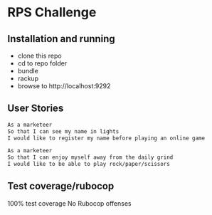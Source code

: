 # RPS Challenge

Installation and running
-------

- clone this repo
- cd to repo folder
- bundle
- rackup
- browse to http://localhost:9292

User Stories
----

```sh
As a marketeer
So that I can see my name in lights
I would like to register my name before playing an online game

As a marketeer
So that I can enjoy myself away from the daily grind
I would like to be able to play rock/paper/scissors
```

Test coverage/rubocop
---

100% test coverage
No Rubocop offenses
